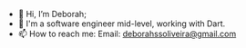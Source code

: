 - 👋 Hi, I’m Deborah;
- 👀 I'm a software engineer mid-level, working with Dart.
- 📫 How to reach me: Email: deborahssoliveira@gmail.com


